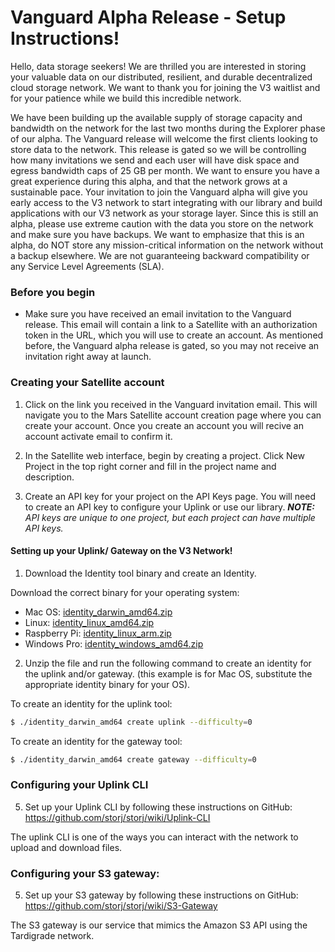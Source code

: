 # Vanguard Alpha Release - Setup Instructions!

Hello, data storage seekers! We are thrilled you are interested in storing your valuable data on our distributed, resilient, and durable decentralized cloud storage network. We want to thank you for joining the V3 waitlist and for your patience while we build this incredible network. 

We have been building up the available supply of storage capacity and bandwidth on the network for the last two months during the Explorer phase of our alpha.  The Vanguard release will welcome the first clients looking to store data to the network. This release is gated so we will be controlling how many invitations we send and each user will have disk space and egress bandwidth caps of 25 GB per month. We want to ensure you have a great experience during this alpha, and that the network grows at a sustainable pace. Your invitation to join the Vanguard alpha will give you early access to the V3 network to start integrating with our library and build applications with our V3 network as your storage layer. Since this is still an alpha, please use extreme caution with the data you store on the network and make sure you have backups. We want to emphasize that this is an alpha, do NOT store any mission-critical information on the network without a backup elsewhere. We are not guaranteeing backward compatibility or any Service Level Agreements (SLA). 


### Before you begin
- Make sure you have received an email invitation to the Vanguard release. This email will contain a link to a Satellite with an authorization token in the URL, which you will use to create an account. As mentioned before, the Vanguard alpha release is gated, so you may not receive an invitation right away at launch. 


### Creating your Satellite account

1) Click on the link you received in the Vanguard invitation email. This will navigate you to the Mars Satellite account creation page where you can create your account. Once you create an account you will recive an account activate email to confirm it.

2) In the Satellite web interface, begin by creating a project. Click New Project in the top right corner and fill in the project name and description.

3) Create an API key for your project on the API Keys page. You will need to create an API key to configure your Uplink or use our library. 
*__NOTE:__ API keys are unique to one project, but each project can have multiple API keys.*


#### Setting up your Uplink/ Gateway on the V3 Network!

1) Download the Identity tool binary and create an Identity.

Download the correct binary for your operating system:
- Mac OS: [identity_darwin_amd64.zip](https://storj-v3-alpha-builds.storage.googleapis.com/5ac1622-heads-v0.10.1-go1.12.1/identity_darwin_amd64.zip)
- Linux: [identity_linux_amd64.zip](https://storj-v3-alpha-builds.storage.googleapis.com/5ac1622-heads-v0.10.1-go1.12.1/identity_linux_amd64.zip)
- Raspberry Pi: [identity_linux_arm.zip](https://storj-v3-alpha-builds.storage.googleapis.com/5ac1622-heads-v0.10.1-go1.12.1/identity_linux_arm.zip)
- Windows Pro: [identity_windows_amd64.zip](https://storj-v3-alpha-builds.storage.googleapis.com/5ac1622-heads-v0.10.1-go1.12.1/identity_windows_amd64.exe.zip)

2) Unzip the file and run the following command to create an identity for the uplink and/or gateway. (this example is for Mac OS, substitute the appropriate identity binary for your OS).

To create an identity for the uplink tool:

```bash
$ ./identity_darwin_amd64 create uplink --difficulty=0
```

To create an identity for the gateway tool:

```bash
$ ./identity_darwin_amd64 create gateway --difficulty=0
```


### Configuring your Uplink CLI


5) Set up your Uplink CLI by following these instructions on GitHub: https://github.com/storj/storj/wiki/Uplink-CLI

The uplink CLI is one of the ways you can interact with the network to upload and download files. 


### Configuring your S3 gateway:

5) Set up your S3 gateway by following these instructions on GitHub: https://github.com/storj/storj/wiki/S3-Gateway

The S3 gateway is our service that mimics the Amazon S3 API using the Tardigrade network.
